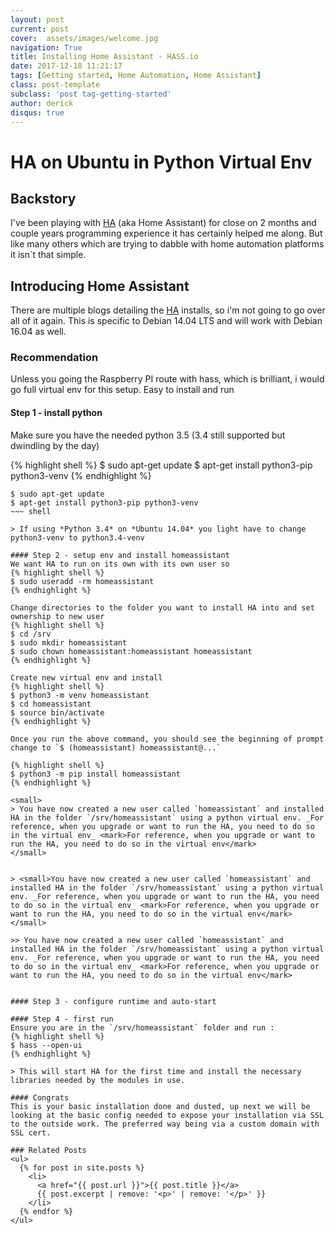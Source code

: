 ```yaml
---
layout: post
current: post
cover:  assets/images/welcome.jpg
navigation: True
title: Installing Home Assistant - HASS.io
date: 2017-12-18 11:21:17
tags: [Getting started, Home Automation, Home Assistant]
class: post-template
subclass: 'post tag-getting-started'
author: derick 
disqus: true
---
```

# HA on Ubuntu in Python Virtual Env

## Backstory
I've been playing with [HA](https://home-assistant.io/) (aka Home Assistant) for close on 2 months and couple years programming experience it has certainly helped me along. But like many others which are trying to dabble with home automation platforms it isn`t that simple. 

## Introducing Home Assistant
There are multiple blogs detailing the [HA](https://home-assistant.io/) installs, so i'm not going to go over all of it again. This is specific to Debian 14.04 LTS and will work with Debian 16.04 as well.

### Recommendation
Unless you going the Raspberry PI route with hass, which is brilliant, i would go full virtual env for this setup. Easy to install and run

#### Step 1 - install python
Make sure you have the needed python 3.5 (3.4 still supported but dwindling by the day)

{% highlight shell %}
$ sudo apt-get update
$ apt-get install python3-pip python3-venv
{% endhighlight %}

~~~ shell
$ sudo apt-get update
$ apt-get install python3-pip python3-venv
~~~ shell

> If using *Python 3.4* on *Ubuntu 14.04* you light have to change python3-venv to python3.4-venv

#### Step 2 - setup env and install homeassistant
We want HA to run on its own with its own user so
{% highlight shell %}
$ sudo useradd -rm homeassistant
{% endhighlight %}

Change directories to the folder you want to install HA into and set ownership to new user
{% highlight shell %}
$ cd /srv
$ sudo mkdir homeassistant
$ sudo chown homeassistant:homeassistant homeassistant
{% endhighlight %}

Create new virtual env and install
{% highlight shell %}
$ python3 -m venv homeassistant
$ cd homeassistant
$ source bin/activate
{% endhighlight %}

Once you run the above command, you should see the beginning of prompt change to `$ (homeassistant) homeassistant@...`

{% highlight shell %}
$ python3 -m pip install homeassistant
{% endhighlight %}

<small>
> You have now created a new user called `homeassistant` and installed HA in the folder `/srv/homeassistant` using a python virtual env. _For reference, when you upgrade or want to run the HA, you need to do so in the virtual env_ <mark>For reference, when you upgrade or want to run the HA, you need to do so in the virtual env</mark>
</small>


> <small>You have now created a new user called `homeassistant` and installed HA in the folder `/srv/homeassistant` using a python virtual env. _For reference, when you upgrade or want to run the HA, you need to do so in the virtual env_ <mark>For reference, when you upgrade or want to run the HA, you need to do so in the virtual env</mark></small>

>> You have now created a new user called `homeassistant` and installed HA in the folder `/srv/homeassistant` using a python virtual env. _For reference, when you upgrade or want to run the HA, you need to do so in the virtual env_ <mark>For reference, when you upgrade or want to run the HA, you need to do so in the virtual env</mark>


#### Step 3 - configure runtime and auto-start

#### Step 4 - first run
Ensure you are in the `/srv/homeassistant` folder and run :
{% highlight shell %}
$ hass --open-ui
{% endhighlight %}

> This will start HA for the first time and install the necessary libraries needed by the modules in use.

#### Congrats
This is your basic installation done and dusted, up next we will be looking at the basic config needed to expose your installation via SSL to the outside work. The preferred way being via a custom domain with SSL cert.

### Related Posts
<ul>
  {% for post in site.posts %}
    <li>
      <a href="{{ post.url }}">{{ post.title }}</a>
      {{ post.excerpt | remove: '<p>' | remove: '</p>' }}
    </li>
  {% endfor %}
</ul>